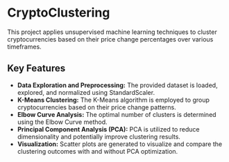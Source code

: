 # CryptoClustering

This project applies unsupervised machine learning techniques to cluster cryptocurrencies based on their price change percentages over various timeframes.

## Key Features

- **Data Exploration and Preprocessing:** The provided dataset is loaded, explored, and normalized using StandardScaler.
- **K-Means Clustering:** The K-Means algorithm is employed to group cryptocurrencies based on their price change patterns.
- **Elbow Curve Analysis:** The optimal number of clusters is determined using the Elbow Curve method.
- **Principal Component Analysis (PCA):** PCA is utilized to reduce dimensionality and potentially improve clustering results.
- **Visualization:** Scatter plots are generated to visualize and compare the clustering outcomes with and without PCA optimization.
